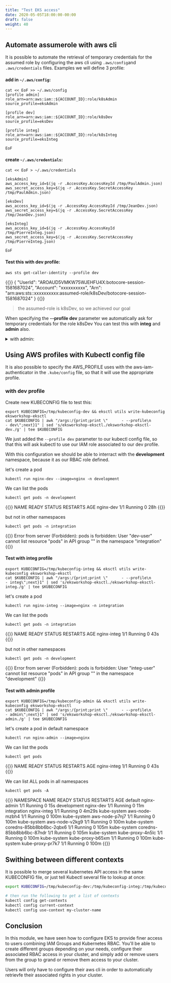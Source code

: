 ```yaml
---
title: "Test EKS access"
date: 2020-05-05T18:00:00-00:00
draft: false
weight: 40
---
```


## Automate assumerole with aws cli

It is possible to automate the retrieval of temporary credentials for the assumed role by configuring the aws cli using `.aws/config`and `.aws/credentials` files.
Examples we will define 3 profile:

#### add in `~/.aws/config`:
```
cat << EoF >> ~/.aws/config
[profile admin]
role_arn=arn:aws:iam::${ACCOUNT_ID}:role/k8sAdmin
source_profile=eksAdmin

[profile dev]
role_arn=arn:aws:iam::${ACCOUNT_ID}:role/k8sDev
source_profile=eksDev

[profile integ]
role_arn=arn:aws:iam::${ACCOUNT_ID}:role/k8sInteg
source_profile=eksInteg

EoF
```

#### create `~/.aws/credentials`:
```
cat << EoF > ~/.aws/credentials

[eksAdmin]
aws_access_key_id=$(jq -r .AccessKey.AccessKeyId /tmp/PaulAdmin.json)
aws_secret_access_key=$(jq -r .AccessKey.SecretAccessKey /tmp/PaulAdmin.json)

[eksDev]
aws_access_key_id=$(jq -r .AccessKey.AccessKeyId /tmp/JeanDev.json)
aws_secret_access_key=$(jq -r .AccessKey.SecretAccessKey /tmp/JeanDev.json)

[eksInteg]
aws_access_key_id=$(jq -r .AccessKey.AccessKeyId /tmp/PierreInteg.json)
aws_secret_access_key=$(jq -r .AccessKey.SecretAccessKey /tmp/PierreInteg.json)

EoF
```


#### Test this with dev profile:

```
aws sts get-caller-identity --profile dev
```

{{<output>}}
{
    "UserId": "AROAUD5VMKW75WJEHFU4X:botocore-session-1581687024",
    "Account": "xxxxxxxxxx",
    "Arn": "arn:aws:sts::xxxxxxxxxx:assumed-role/k8sDev/botocore-session-1581687024"
}
{{</output>}}

> the assumed-role is k8sDev, so we achieved our goal

When specifying the **--profile dev** parameter we automatically ask for temporary credentials for the role k8sDev
You can test this with **integ** and **admin** also.
 
<details>
  <summary>with admin:</summary>
  
```
aws sts get-caller-identity --profile admin
{
    "UserId": "AROAUD5VMKW77KXQAL7ZX:botocore-session-1582022121",
    "Account": "xxxxxxxxxx",
    "Arn": "arn:aws:sts::xxxxxxxxxx:assumed-role/k8sAdmin/botocore-session-1582022121"
}
```

> When specifying the **--profile admin** parameter we automatically ask for temporary credentials for the role k8sAdmin
</details>

## Using AWS profiles with Kubectl config file

It is also possible to specify the AWS_PROFILE uses with the aws-iam-authenticator in the `.kube/config` file, so that it will use the appropriate profile.


### with dev profile 

Create new KUBECONFIG file to test this:

```
export KUBECONFIG=/tmp/kubeconfig-dev && eksctl utils write-kubeconfig eksworkshop-eksctl
cat $KUBECONFIG | awk "/args:/{print;print \"      - --profile\n      - dev\";next}1" | sed 's/eksworkshop-eksctl./eksworkshop-eksctl-dev./g' | tee $KUBECONFIG
```

We just added the `--profile dev` parameter to our kubectl config file, so that this will ask kubectl to use our IAM role associated to our dev profile.

With this configuration we should be able to interract with the **development** namespace, because it as our RBAC role defined.

let's create a pod
```
kubectl run nginx-dev --image=nginx -n development
```

We can list the pods

```
kubectl get pods -n development
```

{{<output>}}
NAME                     READY   STATUS    RESTARTS   AGE
nginx-dev   1/1     Running   0          28h
{{</output>}}

but not in other namespaces

```
kubectl get pods -n integration 
```

{{<output>}}
Error from server (Forbidden): pods is forbidden: User "dev-user" cannot list resource "pods" in API group "" in the namespace "integration"
{{</output>}}

#### Test with integ profile

```
export KUBECONFIG=/tmp/kubeconfig-integ && eksctl utils write-kubeconfig eksworkshop-eksctl
cat $KUBECONFIG | awk "/args:/{print;print \"      - --profile\n      - integ\";next}1" | sed 's/eksworkshop-eksctl./eksworkshop-eksctl-integ./g' | tee $KUBECONFIG
```

let's create a pod
```
kubectl run nginx-integ --image=nginx -n integration
```

We can list the pods

```
kubectl get pods -n integration
```

{{<output>}}
NAME          READY   STATUS    RESTARTS   AGE
nginx-integ   1/1     Running   0          43s
{{</output>}}

but not in other namespaces

```
kubectl get pods -n development 
```

{{<output>}}
Error from server (Forbidden): pods is forbidden: User "integ-user" cannot list resource "pods" in API group "" in the namespace "development"
{{</output>}}


#### Test with admin profile

```
export KUBECONFIG=/tmp/kubeconfig-admin && eksctl utils write-kubeconfig eksworkshop-eksctl
cat $KUBECONFIG | awk "/args:/{print;print \"      - --profile\n      - admin\";next}1" | sed 's/eksworkshop-eksctl./eksworkshop-eksctl-admin./g' | tee $KUBECONFIG
```

let's create a pod in default namespace
```
kubectl run nginx-admin --image=nginx 
```

We can list the pods

```
kubectl get pods 
```

{{<output>}}
NAME          READY   STATUS    RESTARTS   AGE
nginx-integ   1/1     Running   0          43s
{{</output>}}

We can list ALL pods in all namespaces

```
kubectl get pods -A
```

{{<output>}}
NAMESPACE     NAME                       READY   STATUS    RESTARTS   AGE
default       nginx-admin                1/1     Running   0          15s
development   nginx-dev                  1/1     Running   0          11m
integration   nginx-integ                1/1     Running   0          4m29s
kube-system   aws-node-mzbh4             1/1     Running   0          100m
kube-system   aws-node-p7nj7             1/1     Running   0          100m
kube-system   aws-node-v2kg9             1/1     Running   0          100m
kube-system   coredns-85bb8bb6bc-2qbx6   1/1     Running   0          105m
kube-system   coredns-85bb8bb6bc-87ndr   1/1     Running   0          105m
kube-system   kube-proxy-4n5lc           1/1     Running   0          100m
kube-system   kube-proxy-b65xm           1/1     Running   0          100m
kube-system   kube-proxy-pr7k7           1/1     Running   0          100m
{{</output>}}


## Swithing between different contexts

It is possible to merge several kubernetes API access in the same KUBECONFIG file, or just tell Kubectl several file to lookup at once:

```bash
export KUBECONFIG=/tmp/kubeconfig-dev:/tmp/kubeconfig-integ:/tmp/kubeconfig-admin

# then run the following to get a list of contexts
kubectl config get-contexts
kubectl config current-context
kubectl config use-context my-cluster-name
```



## Conclusion

In this module, we have seen how to configure EKS to provide finer access to users combining IAM Groups and Kubernetes RBAC.
You'll be able to create different groups depending on your needs, configure their associated RBAC access in your cluster, and simply add or remove users from 
the group to grand or remove them access to your cluster.

Users will only have to configure their aws cli in order to automatically retrievfe their associated rights in your cluster.